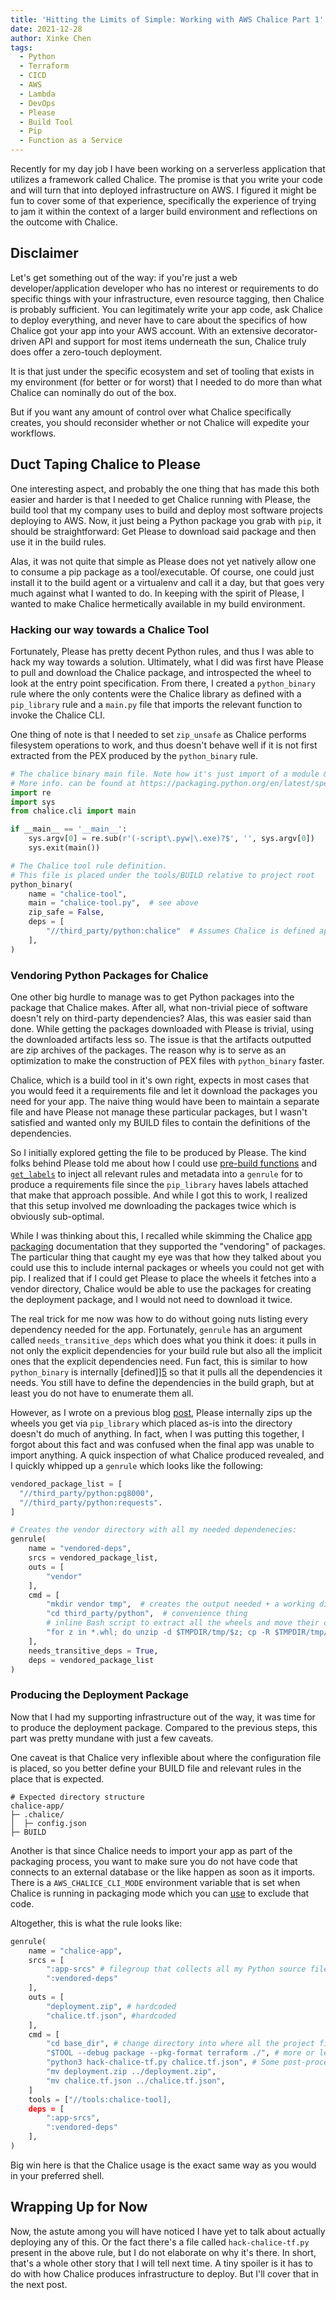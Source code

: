 ```yaml
---
title: 'Hitting the Limits of Simple: Working with AWS Chalice Part 1'
date: 2021-12-28
author: Xinke Chen
tags:
  - Python
  - Terraform
  - CICD
  - AWS
  - Lambda
  - DevOps
  - Please
  - Build Tool
  - Pip
  - Function as a Service
---
```


Recently for my day job I have been working on a serverless application that
utilizes a framework called Chalice. The promise is that you write your code and
will turn that into deployed infrastructure on AWS. I figured it might be fun to
cover some of that experience, specifically the experience of trying to jam it
within the context of a larger build environment and reflections on the outcome
with Chalice.

## Disclaimer

Let's get something out of the way: if you're just a web developer/application
developer who has no interest or requirements to do specific things with your
infrastructure, even resource tagging, then Chalice is probably sufficient.
You can legitimately write your app code, ask Chalice to deploy everything, and
never have to care about the specifics of how Chalice got your app into your AWS
account. With an extensive decorator-driven API and support for most items
underneath the sun, Chalice truly does offer a zero-touch deployment.

It is that just under the specific ecosystem and set of tooling that exists in
my environment (for better or for worst) that I needed to do more than what
Chalice can nominally do out of the box.

But if you want any amount of control over what Chalice specifically creates,
you should reconsider whether or not Chalice will expedite your workflows.

## Duct Taping Chalice to Please

One interesting aspect, and probably the one thing that has made this both
easier and harder is that I needed to get Chalice running with Please, the build
tool that my company uses to build and deploy most software projects deploying
to AWS. Now, it just being a Python package you grab with `pip`, it should be
straightforward: Get Please to download said package and then use it in the
build rules.

Alas, it was not quite that simple as Please does not yet natively allow one to
consume a pip package as a tool/executable. Of course, one could just install it
to the build agent or a virtualenv and call it a day, but that goes very much
against what I wanted to do. In keeping with the spirit of Please, I wanted to
make Chalice hermetically available in my build environment.

### Hacking our way towards a Chalice Tool

Fortunately, Please has pretty decent Python rules, and thus I was able to hack
my way towards a solution. Ultimately, what I did was first have Please to pull
and download the Chalice package, and introspected the wheel to look at the
entry point specification. From there, I created a `python_binary` rule where
the only contents were the Chalice library as defined with a `pip_library` rule
and a `main.py` file that imports the relevant function to invoke the Chalice
CLI.

One thing of note is that I needed to set `zip_unsafe` as Chalice performs
filesystem operations to work, and thus doesn't behave well if it is not first extracted
from the PEX produced by the `python_binary` rule.

```Python
# The chalice binary main file. Note how it's just import of a module & function
# More info. can be found at https://packaging.python.org/en/latest/specifications/entry-points/
import re
import sys
from chalice.cli import main

if __main__ == '__main__':
    sys.argv[0] = re.sub(r'(-script\.pyw|\.exe)?$', '', sys.argv[0])
    sys.exit(main())
```

```Python
# The Chalice tool rule definition.
# This file is placed under the tools/BUILD relative to project root
python_binary(
    name = "chalice-tool",
    main = "chalice-tool.py",  # see above
    zip_safe = False,
    deps = [
        "//third_party/python:chalice"  # Assumes Chalice is defined appropriately there
    ],
)
```

### Vendoring Python Packages for Chalice

One other big hurdle to manage was to get Python packages into the package that
Chalice makes. After all, what non-trivial piece of software doesn't rely on
third-party dependencies? Alas, this was easier said than done. While getting
the packages downloaded with Please is trivial, using the downloaded artifacts
less so. The issue is that the artifacts outputted are zip archives of the
packages. The reason why is to serve as an optimization to make the
construction of PEX files with `python_binary` faster.

Chalice, which is a build tool in it's own right, expects in most cases that you
would feed it a requirements file and let it download the packages you need for
your app. The naive thing would have been to maintain a separate file and have
Please not manage these particular packages, but I wasn't satisfied and wanted
only my BUILD files to contain the definitions of the dependencies.

So I initially explored getting the file to be produced by Please. The kind
folks behind Please told me about how I could use [pre-build functions][1] and
[`get_labels`][2] to inject all relevant rules and metadata into a `genrule` for
to produce a requirements file since the `pip_library` haves labels attached
that make that approach possible. And while I got this to work, I realized that
this setup involved me downloading the packages twice which is obviously
sub-optimal.

While I was thinking about this, I recalled while skimming the Chalice [app
packaging][3] documentation that they supported the "vendoring" of packages. The
particular thing that caught my eye was that how they talked about you could use
this to include internal packages or wheels you could not get with pip. I
realized that if I could get Please to place the wheels it fetches into a vendor
directory, Chalice would be able to use the packages for creating the deployment
package, and I would not need to download it twice.

The real trick for me now was how to do without going nuts listing every
dependency needed for the app. Fortunately, `genrule` has an argument called
`needs_transitive_deps` which does what you think it does: it pulls in not only
the explicit dependencies for your build rule but also all the implicit ones
that the explicit dependencies need. Fun fact, this is similar to how
`python_binary` is internally [defined]][5] so that it pulls all the
dependencies it needs. You still have to define the dependencies in the build
graph, but at least you do not have to enumerate them all.

However, as I wrote on a previous blog [post][4], Please internally zips up the
wheels you get via `pip_library` which placed as-is into the directory doesn't
do much of anything. In fact, when I was putting this together, I forgot about
this fact and was confused when the final app was unable to import anything.
A quick inspection of what Chalice produced revealed, and I quickly whipped up a
`genrule` which looks like the following:

```Python
vendored_package_list = [
  "//third_party/python:pg8000",
  "//third_party/python:requests".
]

# Creates the vendor directory with all my needed dependenecies:
genrule(
    name = "vendored-deps",
    srcs = vendored_package_list,
    outs = [
        "vendor"
    ],
    cmd = [
        "mkdir vendor tmp",  # creates the output needed + a working directory to unzip into
        "cd third_party/python",  # convenience thing
        # inline Bash script to extract all the wheels and move their contents into a vendor directory
        "for z in *.whl; do unzip -d $TMPDIR/tmp/$z; cp -R $TMPDIR/tmp/$z/third_party/python/. $TMPDIR/vendor/; done"
    ],
    needs_transitive_deps = True,
    deps = vendored_package_list
)
```

### Producing the Deployment Package

Now that I had my supporting infrastructure out of the way, it was time for to
produce the deployment package. Compared to the previous steps, this part was
pretty mundane with just a few caveats.

One caveat is that Chalice very inflexible about where the configuration file is
placed, so you better define your BUILD file and relevant rules in the place that
is expected.

```
# Expected directory structure
chalice-app/
├─ .chalice/
│  ├─ config.json
├─ BUILD
```

Another is that since Chalice needs to import your app as part of the packaging
process, you want to make sure you do not have code that connects to an external
database or the like happen as soon as it imports. There is a
`AWS_CHALICE_CLI_MODE` environment variable that is set when Chalice is running
in packaging mode which you can [use][6] to exclude that code.

Altogether, this is what the rule looks like:

```Python
genrule(
    name = "chalice-app",
    srcs = [
        ":app-srcs" # filegroup that collects all my Python source files,
        ":vendored-deps"
    ],
    outs = [
        "deployment.zip", # hardcoded
        "chalice.tf.json", #hardcoded
    ],
    cmd = [
        "cd base_dir", # change directory into where all the project files relative the project root
        "$TOOL --debug package --pkg-format terraform ./", # more or less takes the standard Chalice CLI arguments
        "python3 hack-chalice-tf.py chalice.tf.json", # Some post-processing
        "mv deployment.zip ../deployment.zip",
        "mv chalice.tf.json ../chalice.tf.json",
    ]
    tools = ["//tools:chalice-tool],
    deps = [
        ":app-srcs",
        ":vendored-deps"
    ],
)
```

Big win here is that the Chalice usage is the exact same way as you
would in your preferred shell.

## Wrapping Up for Now

Now, the astute among you will have noticed I have yet to talk about actually
deploying any of this. Or the fact there's a file called `hack-chalice-tf.py`
present in the above rule, but I do not elaborate on why it's there. In short,
that's a whole other story that I will tell next time. A tiny spoiler is it has
to do with how Chalice produces infrastructure to deploy. But I'll cover that in
the next post.

[1]: https://please.build/post_build.html
[2]: https://please.build/lexicon.html#get_labels
[3]: https://aws.github.io/chalice/topics/packaging.html#rd-party-packages
[4]: https://overthinkingcode.net/posts/2020/12/lambda-deployment-with-please
[5]: https://github.com/thought-machine/please/blob/8e1682170ca5c25abe2a19583d9d6b91b5c6427d/rules/python_rules.build_defs#L189
[6]: https://aws.github.io/chalice/topics/packaging.html#environment-variables
